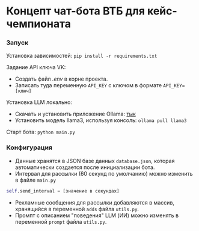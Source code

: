 # Концепт чат-бота ВТБ для кейс-чемпионата


### Запуск

Установка зависимостей: `pip install -r requirements.txt`

Задание API ключа VK:
* Создать файл *.env* в корне проекта.
* Записать туда переменную `API_KEY` с ключом в формате `API_KEY=[ключ]`

Установка LLM локально:
* Скачать и установить приложение Ollama: [тык](https://ollama.com/)
* Установить модель llama3, используя консоль: `ollama pull llama3`

Старт бота: `python main.py`


### Конфигурация

* Данные хранятся в JSON базе данных `database.json`, которая автоматически создается после инициализации бота.
* Интервал для рассылки (60 секунд по умолчанию) можно изменить в файле `main.py`
```python
self.send_interval = [значение в секундах]
```
* Рекламные сообщения для рассылки добавляются в массив, хранящийся в переменной `adds` файла `utils.py`.
* Промпт с описанием "поведения" LLM (ИИ) можно изменять в переменной `prompt` файла `utils.py`.

